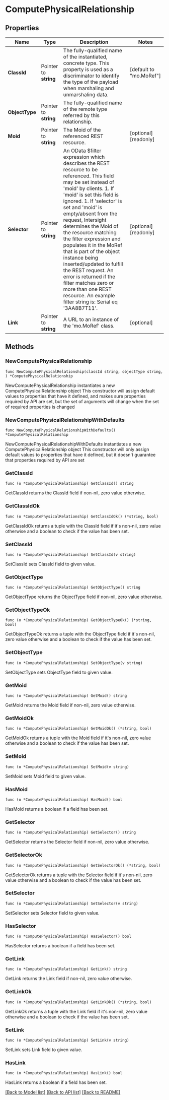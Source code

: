 # ComputePhysicalRelationship

## Properties

Name | Type | Description | Notes
------------ | ------------- | ------------- | -------------
**ClassId** | Pointer to **string** | The fully-qualified name of the instantiated, concrete type. This property is used as a discriminator to identify the type of the payload when marshaling and unmarshaling data. | [default to "mo.MoRef"]
**ObjectType** | Pointer to **string** | The fully-qualified name of the remote type referred by this relationship. | 
**Moid** | Pointer to **string** | The Moid of the referenced REST resource. | [optional] [readonly] 
**Selector** | Pointer to **string** | An OData $filter expression which describes the REST resource to be referenced. This field may be set instead of &#39;moid&#39; by clients. 1. If &#39;moid&#39; is set this field is ignored. 1. If &#39;selector&#39; is set and &#39;moid&#39; is empty/absent from the request, Intersight determines the Moid of the resource matching the filter expression and populates it in the MoRef that is part of the object instance being inserted/updated to fulfill the REST request. An error is returned if the filter matches zero or more than one REST resource. An example filter string is: Serial eq &#39;3AA8B7T11&#39;. | [optional] [readonly] 
**Link** | Pointer to **string** | A URL to an instance of the &#39;mo.MoRef&#39; class. | [optional] 

## Methods

### NewComputePhysicalRelationship

`func NewComputePhysicalRelationship(classId string, objectType string, ) *ComputePhysicalRelationship`

NewComputePhysicalRelationship instantiates a new ComputePhysicalRelationship object
This constructor will assign default values to properties that have it defined,
and makes sure properties required by API are set, but the set of arguments
will change when the set of required properties is changed

### NewComputePhysicalRelationshipWithDefaults

`func NewComputePhysicalRelationshipWithDefaults() *ComputePhysicalRelationship`

NewComputePhysicalRelationshipWithDefaults instantiates a new ComputePhysicalRelationship object
This constructor will only assign default values to properties that have it defined,
but it doesn't guarantee that properties required by API are set

### GetClassId

`func (o *ComputePhysicalRelationship) GetClassId() string`

GetClassId returns the ClassId field if non-nil, zero value otherwise.

### GetClassIdOk

`func (o *ComputePhysicalRelationship) GetClassIdOk() (*string, bool)`

GetClassIdOk returns a tuple with the ClassId field if it's non-nil, zero value otherwise
and a boolean to check if the value has been set.

### SetClassId

`func (o *ComputePhysicalRelationship) SetClassId(v string)`

SetClassId sets ClassId field to given value.


### GetObjectType

`func (o *ComputePhysicalRelationship) GetObjectType() string`

GetObjectType returns the ObjectType field if non-nil, zero value otherwise.

### GetObjectTypeOk

`func (o *ComputePhysicalRelationship) GetObjectTypeOk() (*string, bool)`

GetObjectTypeOk returns a tuple with the ObjectType field if it's non-nil, zero value otherwise
and a boolean to check if the value has been set.

### SetObjectType

`func (o *ComputePhysicalRelationship) SetObjectType(v string)`

SetObjectType sets ObjectType field to given value.


### GetMoid

`func (o *ComputePhysicalRelationship) GetMoid() string`

GetMoid returns the Moid field if non-nil, zero value otherwise.

### GetMoidOk

`func (o *ComputePhysicalRelationship) GetMoidOk() (*string, bool)`

GetMoidOk returns a tuple with the Moid field if it's non-nil, zero value otherwise
and a boolean to check if the value has been set.

### SetMoid

`func (o *ComputePhysicalRelationship) SetMoid(v string)`

SetMoid sets Moid field to given value.

### HasMoid

`func (o *ComputePhysicalRelationship) HasMoid() bool`

HasMoid returns a boolean if a field has been set.

### GetSelector

`func (o *ComputePhysicalRelationship) GetSelector() string`

GetSelector returns the Selector field if non-nil, zero value otherwise.

### GetSelectorOk

`func (o *ComputePhysicalRelationship) GetSelectorOk() (*string, bool)`

GetSelectorOk returns a tuple with the Selector field if it's non-nil, zero value otherwise
and a boolean to check if the value has been set.

### SetSelector

`func (o *ComputePhysicalRelationship) SetSelector(v string)`

SetSelector sets Selector field to given value.

### HasSelector

`func (o *ComputePhysicalRelationship) HasSelector() bool`

HasSelector returns a boolean if a field has been set.

### GetLink

`func (o *ComputePhysicalRelationship) GetLink() string`

GetLink returns the Link field if non-nil, zero value otherwise.

### GetLinkOk

`func (o *ComputePhysicalRelationship) GetLinkOk() (*string, bool)`

GetLinkOk returns a tuple with the Link field if it's non-nil, zero value otherwise
and a boolean to check if the value has been set.

### SetLink

`func (o *ComputePhysicalRelationship) SetLink(v string)`

SetLink sets Link field to given value.

### HasLink

`func (o *ComputePhysicalRelationship) HasLink() bool`

HasLink returns a boolean if a field has been set.


[[Back to Model list]](../README.md#documentation-for-models) [[Back to API list]](../README.md#documentation-for-api-endpoints) [[Back to README]](../README.md)


